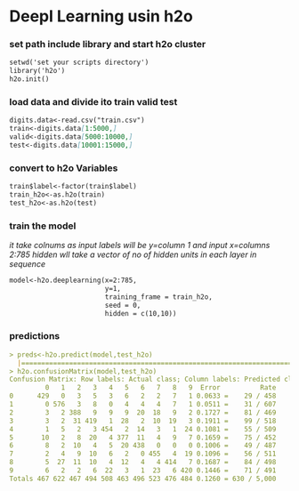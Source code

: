 # Deepl Learning usin h2o

### set path include library and start h2o cluster
```markdown
setwd('set your scripts directory')
library('h2o')
h2o.init()
```
### load data and divide ito train valid test
```markdown
digits.data<-read.csv("train.csv")
train<-digits.data[1:5000,]
valid<-digits.data[5000:10000,]
test<-digits.data[10001:15000,]
```
### convert to h2o Variables
```markdown
train$label<-factor(train$label)
train_h2o<-as.h2o(train)
test_h2o<-as.h2o(test)
```

### train the model 
_it take colnums as input labels will be y=column 1 and input x=columns 2:785 hidden wll take a vector of no of hidden units in each layer in sequence_
```markdown
model<-h2o.deeplearning(x=2:785,
                        y=1,
                        training_frame = train_h2o,
                        seed = 0,
                        hidden = c(10,10))
```
### predictions
```markdown
> preds<-h2o.predict(model,test_h2o)
  |==============================================================================================================| 100%
> h2o.confusionMatrix(model,test_h2o)
Confusion Matrix: Row labels: Actual class; Column labels: Predicted class
         0   1   2   3   4   5   6   7   8   9  Error          Rate
0      429   0   3   5   3   6   2   2   7   1 0.0633 =    29 / 458
1        0 576   3   8   0   4   4   4   7   1 0.0511 =    31 / 607
2        3   2 388   9   9   9  20  18   9   2 0.1727 =    81 / 469
3        3   2  31 419   1  28   2  10  19   3 0.1911 =    99 / 518
4        1   5   2   3 454   2  14   3   1  24 0.1081 =    55 / 509
5       10   2   8  20   4 377  11   4   9   7 0.1659 =    75 / 452
6        8   2  10   4   5  20 438   0   0   0 0.1006 =    49 / 487
7        2   4   9  10   6   2   0 455   4  19 0.1096 =    56 / 511
8        5  27  11  10   4  12   4   4 414   7 0.1687 =    84 / 498
9        6   2   2   6  22   3   1  23   6 420 0.1446 =    71 / 491
Totals 467 622 467 494 508 463 496 523 476 484 0.1260 = 630 / 5,000

